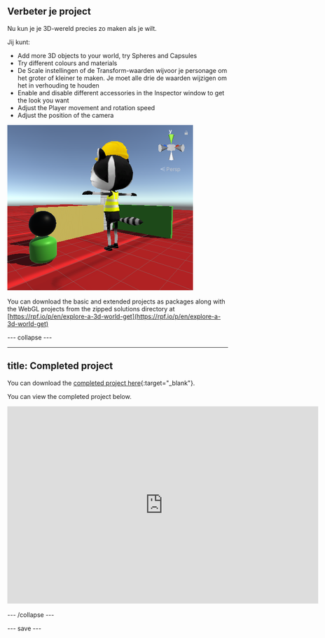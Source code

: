 ## Verbeter je project

Nu kun je je 3D-wereld precies zo maken als je wilt.

Jij kunt:
+ Add more 3D objects to your world, try Spheres and Capsules
+ Try different colours and materials
+ De Scale instellingen of de Transform-waarden wijvoor je personage om het groter of kleiner te maken. Je moet alle drie de waarden wijzigen om het in verhouding te houden
+ Enable and disable different accessories in the Inspector window to get the look you want
+ Adjust the Player movement and rotation speed
+ Adjust the position of the camera

![The scene view with new camera position, additional shapes, and enlarged character with the construction mesh turned back on.](images/customised-project.png)

You can download the basic and extended projects as packages along with the WebGL projects from the zipped solutions directory at [https://rpf.io/p/en/explore-a-3d-world-get](https://rpf.io/p/en/explore-a-3d-world-get)

--- collapse ---

---
title: Completed project
---

You can download the [completed project here](https://rpf.io/p/en/explore-a-3d-world-get){:target="_blank"}.

You can view the completed project below.

<iframe allowtransparency="true" width="710" height="450" src="https://explore-a-3d-world-extended.rpfilt.repl.co" frameborder="0"></iframe>

--- /collapse ---

--- save ---
